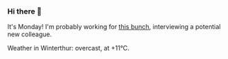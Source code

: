 ### Hi there :wave:

It's Monday! I'm probably working for [this bunch](https://github.com/kohofinancial), interviewing a potential new colleague.

Weather in Winterthur: overcast, at +11°C.
